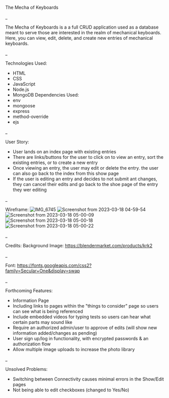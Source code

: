 The Mecha of Keyboards

_

The Mecha of Keyboards is a a full CRUD application used as a database meant to serve those are interested in the realm of mechanical keyboards. Here, you can view, edit, delete, and create new entries of mechanical keyboards.

_

Technologies Used:
- HTML
- CSS
- JavaScript
- Node.js
- MongoDB
Dependencies Used:
- env
- mongoose
- express
- method-override
- ejs

_

User Story:
- User lands on an index page with existing entries
- There are links/buttons for the user to click on to view an entry, sort the existing entries, or to create a new entry
- Once viewing an entry, the user may edit or delete the entry. the user can also go back to the index from this show page
- If the user is editing an entry and decides to not submit ant changes, they can cancel their edits and go back to the shoe page of the entry they wer editing

_

Wireframe:
![IMG_6745](https://user-images.githubusercontent.com/115501715/226098205-d3286e46-8727-4128-b412-e393e9cdd653.jpg)
![Screenshot from 2023-03-18 04-59-54](https://user-images.githubusercontent.com/115501715/226098872-4c4d2b3a-0df7-41b3-a5f1-9bfe81a3fbcb.png)
![Screenshot from 2023-03-18 05-00-09](https://user-images.githubusercontent.com/115501715/226098874-60815efb-41eb-419b-bb01-304e8a86aeb6.png)
![Screenshot from 2023-03-18 05-00-18](https://user-images.githubusercontent.com/115501715/226098879-e83f5716-3be2-4333-8d2d-4a8c8a477891.png)
![Screenshot from 2023-03-18 05-00-22](https://user-images.githubusercontent.com/115501715/226098880-8d953136-d835-4520-8c3a-97d12855c8d9.png)

_

Credits:
Background Image: https://blendermarket.com/products/krk2

_

Font: https://fonts.googleapis.com/css2?family=Secular+One&display=swap

_

Forthcoming Features:
- Information Page
- Including links to pages within the "things to consider" page so users can see what is being referenced
- Include embedded videos for typing tests so users can hear what certain parts may sound like
- Require an authorized admin/user to approve of edits (will show new information added/changes as pending)
- User sign up/log in functionality, with encrypted passwords & an authorization flow
- Allow multiple image uploads to increase the photo library

_

Unsolved Problems:
- Switching between Connectivity causes minimal errors in the Show/Edit pages
- Not being able to edit checkboxes (changed to Yes/No)
